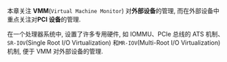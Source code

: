 
本章关注 **VMM**(`Virtual Machine Monitor`) 对**外部设备**的管理, 而在外部设备中重点关注对**PCI 设备**的管理.

在一个处理器系统中, 设置了许多专用硬件,  如 IOMMU、PCIe 总线的 ATS 机制、`SR-IOV`(Single Root I/O Virtualization) 和`MR-IOV`(Multi-Root I/O Virtualization)机制, 便于 VMM 对外部设备的管理.